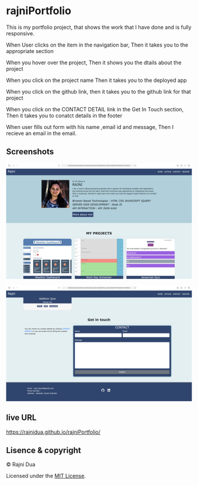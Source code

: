 

# rajniPortfolio

This is my portfolio project, that shows the work that I have done and is fully responsive.


When User clicks on the item in the navigation bar,
Then it takes you to the appropriate section

When you hover over the project,
Then it shows you the dtails about the project

When you click on the project name 
Then it takes you to the deployed app

When you click on the github link,
then it takes you to the github link for that project

When you click on the CONTACT DETAIL link in the Get In Touch section,
Then it takes you to conatct details in the footer

When user fills out form with his name ,email id and message,
Then I recieve an email in the email.


## Screenshots
![](./assets/images/ScreenShot1.png)

![](./assets/images/ScreenShot2.png)


## live URL
https://rajnidua.github.io/rajniPortfolio/


## Lisence & copyright

&copy;  Rajni Dua

Licensed under the [MIT License](LICENSE).